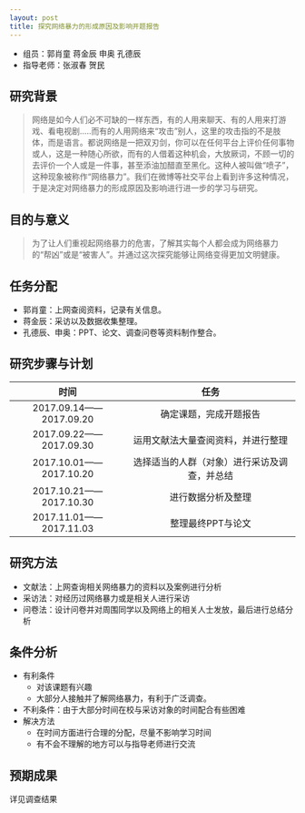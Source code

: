 ```yaml
---
layout: post
title: 探究网络暴力的形成原因及影响开题报告
---
```


+ 组员：郭肖童 蒋金辰 申奥 孔德辰
+ 指导老师：张淑春 贺民

研究背景
---
> 网络是如今人们必不可缺的一样东西，有的人用来聊天、有的人用来打游戏、看电视剧.....而有的人用网络来“攻击”别人，这里的攻击指的不是肢体，而是语言。都说网络是一把双刃剑，你可以在任何平台上评价任何事物或人，这是一种随心所欲，而有的人借着这种机会，大放厥词，不顾一切的去评价一个人或是一件事，甚至添油加醋直至黑化。这种人被叫做“喷子”，这种现象被称作“网络暴力”。我们在微博等社交平台上看到许多这种情况，于是决定对网络暴力的形成原因及影响进行进一步的学习与研究。  

目的与意义
---
> 为了让人们重视起网络暴力的危害，了解其实每个人都会成为网络暴力的“帮凶”或是“被害人”。并通过这次探究能够让网络变得更加文明健康。

任务分配
---
+ 郭肖童：上网查阅资料，记录有关信息。
+ 蒋金辰：采访以及数据收集整理。
+ 孔德辰、申奥：PPT、论文、调查问卷等资料制作整合。

研究步骤与计划
---

|时间|任务|
|:---:|:---:|
|2017.09.14——2017.09.20|确定课题，完成开题报告|
|2017.09.22——2017.09.30|运用文献法大量查阅资料，并进行整理|
|2017.10.01——2017.10.20|选择适当的人群（对象）进行采访及调查，并总结|
|2017.10.21——2017.10.30|进行数据分析及整理|
|2017.11.01——2017.11.03|整理最终PPT与论文|

研究方法
---
+ 文献法：上网查询相关网络暴力的资料以及案例进行分析
+ 采访法：对经历过网络暴力或是相关人进行采访
+ 问卷法：设计问卷并对周围同学以及网络上的相关人士发放，最后进行总结分析

条件分析
---
+ 有利条件
	- 对该课题有兴趣
	- 大部分人接触并了解网络暴力，有利于广泛调查。
+ 不利条件：由于大部分时间在校与采访对象的时间配合有些困难
+ 解决方法
	- 在时间方面进行合理的分配，尽量不影响学习时间
	- 有不会不理解的地方可以与指导老师进行交流

预期成果
---
详见调查结果
